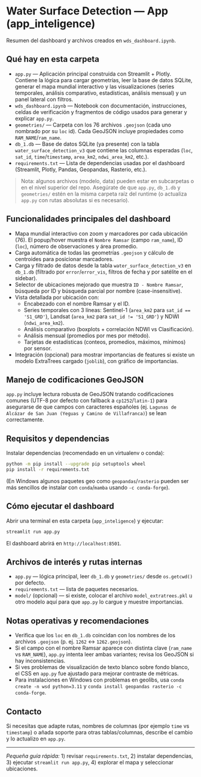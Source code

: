# Water Surface Detection — App (app_inteligence)

Resumen del dashboard y archivos creados en `wds_dashboard.ipynb`.

## Qué hay en esta carpeta
- `app.py` — Aplicación principal construida con Streamlit + Plotly. Contiene la lógica para cargar geometrías, leer la base de datos SQLite, generar el mapa mundial interactivo y las visualizaciones (series temporales, análisis comparativo, estadísticas, análisis mensual) y un panel lateral con filtros.
- `wds_dashboard.ipynb` — Notebook con documentación, instrucciones, celdas de verificación y fragmentos de código usados para generar y explicar `app.py`.
- `geometries/` — Carpeta con los 76 archivos `.geojson` (cada uno nombrado por su `loc` id). Cada GeoJSON incluye propiedades como `RAM_NAME`/`ram_name`.
- `db_1.db` — Base de datos SQLite (ya presente) con la tabla `water_surface_detection_v3` que contiene las columnas esperadas (`loc`, `sat_id`, `time`/`timestamp`, `area_km2`, `ndwi_area_km2`, etc.).
- `requirements.txt` — Lista de dependencias usadas por el dashboard (Streamlit, Plotly, Pandas, Geopandas, Rasterio, etc.).

> Nota: algunos archivos (modelo, data) pueden estar en subcarpetas o en el nivel superior del repo. Asegúrate de que `app.py`, `db_1.db` y `geometries/` estén en la misma carpeta raíz del runtime (o actualiza `app.py` con rutas absolutas si es necesario).

## Funcionalidades principales del dashboard
- Mapa mundial interactivo con zoom y marcadores por cada ubicación (76). El popup/hover muestra el `Nombre Ramsar` (campo `ram_name`), ID (`loc`), número de observaciones y área promedio.
- Carga automática de todas las geometrías `.geojson` y cálculo de centroides para posicionar marcadores.
- Carga y filtrado de datos desde la tabla `water_surface_detection_v3` en `db_1.db` (filtrado por `error`/`error_vis`, filtros de fecha y por satélite en el sidebar).
- Selector de ubicaciones mejorado que muestra `ID - Nombre Ramsar`, búsqueda por ID y búsqueda parcial por nombre (case-insensitive).
- Vista detallada por ubicación con:
  - Encabezado con el nombre Ramsar y el ID.
  - Series temporales con 3 líneas: Sentinel-1 (`area_km2` para `sat_id == 'S1_GRD'`), Landsat (`area_km2` para `sat_id != 'S1_GRD'`) y NDWI (`ndwi_area_km2`).
  - Análisis comparativo (boxplots + correlación NDWI vs Clasificación).
  - Análisis mensual (promedios por mes por método).
  - Tarjetas de estadísticas (conteos, promedios, máximos, mínimos) por sensor.
- Integración (opcional) para mostrar importancias de features si existe un modelo ExtraTrees cargado (`joblib`), con gráfico de importancias.

## Manejo de codificaciones GeoJSON
`app.py` incluye lectura robusta de GeoJSON tratando codificaciones comunes (UTF-8 por defecto con fallback a `cp1252`/`latin-1`) para asegurarse de que campos con caracteres españoles (ej. `Lagunas de Alcázar de San Juan (Yeguas y Camino de Villafranca)`) se lean correctamente.

## Requisitos y dependencias
Instalar dependencias (recomendado en un virtualenv o conda):

```bash
python -m pip install --upgrade pip setuptools wheel
pip install -r requirements.txt
```

(En Windows algunos paquetes geo como `geopandas`/`rasterio` pueden ser más sencillos de instalar con `conda`/`mamba` usando `-c conda-forge`).

## Cómo ejecutar el dashboard
Abrir una terminal en esta carpeta (`app_inteligence`) y ejecutar:

```bash
streamlit run app.py
```

El dashboard abrirá en `http://localhost:8501`.

## Archivos de interés y rutas internas
- `app.py` — lógica principal, leer `db_1.db` y `geometries/` desde `os.getcwd()` por defecto.
- `requirements.txt` — lista de paquetes necesarios.
- `model/` (opcional) — si existe, colocar el archivo `model_extratrees.pkl` u otro modelo aquí para que `app.py` lo cargue y muestre importancias.

## Notas operativas y recomendaciones
- Verifica que los `loc` en `db_1.db` coincidan con los nombres de los archivos `.geojson` (p. ej. `1262` ↔ `1262.geojson`).
- Si el campo con el nombre Ramsar aparece con distinta clave (`ram_name` vs `RAM_NAME`), `app.py` intenta leer ambas variantes; revisa los GeoJSON si hay inconsistencias.
- Si ves problemas de visualización de texto blanco sobre fondo blanco, el CSS en `app.py` fue ajustado para mejorar contraste de métricas.
- Para instalaciones en Windows con problemas en geolibs, usa `conda create -n wsd python=3.11` y `conda install geopandas rasterio -c conda-forge`.

## Contacto
Si necesitas que adapte rutas, nombres de columnas (por ejemplo `time` vs `timestamp`) o añada soporte para otras tablas/columnas, describe el cambio y lo actualizo en `app.py`.

---

_Pequeña guía rápida:_ 1) revisar `requirements.txt`, 2) instalar dependencias, 3) ejecutar `streamlit run app.py`, 4) explorar el mapa y seleccionar ubicaciones.
